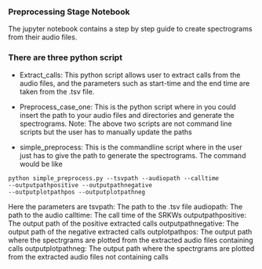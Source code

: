 ### Preprocessing Stage Notebook
The jupyter notebook contains a step by step guide to create spectrograms from their audio files.

### There are three python script 
- Extract_calls: This python script allows user to extract calls from the audio files, and the parameters such as start-time and 
                  the end time are taken from the .tsv file.
- Preprocess_case_one: This is the python script where in you could insert the path to your audio files and directories and generate the spectrograms.
  Note: The above two scripts are not command line scripts but the user has to manually update the paths
 
- simple_preprocess: This is the commandline script where in the user just has to give the path to generate the spectrograms. The command would be like

```
python simple_preprocess.py --tsvpath --audiopath --calltime
--outputpathpositive --outputpathnegative
--outputplotpathpos --outputplotpathneg

```
Here the parameters are
tsvpath: The path to the .tsv file
audiopath: The path to the audio
calltime: The call time of the SRKWs
outputpathpositive: The output path of the positive extracted calls
outputpathnegative: The output path of the negative extracted calls
outplotpathpos: The output path where the spectrgrams are plotted from the extracted audio files containing calls
outputplotpathneg:  The output path where the spectrgrams are plotted from the extracted audio files not containing calls
